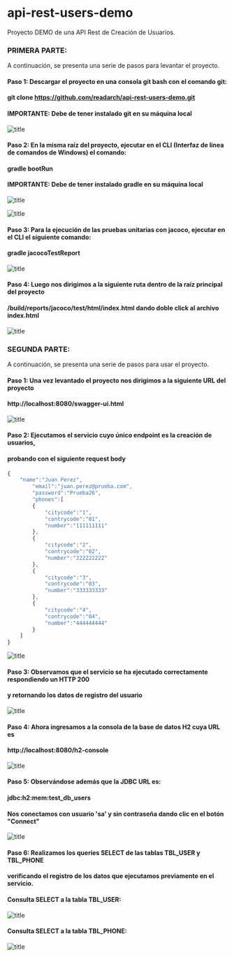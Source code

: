 # api-rest-users-demo
Proyecto DEMO de una API Rest de Creación de Usuarios.

### PRIMERA PARTE: 

A continuación, se presenta una serie de pasos para levantar el proyecto.

#### Paso 1: Descargar el proyecto en una consola git bash con el comando git:
#### git clone https://github.com/readarch/api-rest-users-demo.git

#### IMPORTANTE: Debe de tener instalado git en su máquina local

![title](images/01-image.png)

#### Paso 2: En la misma raíz del proyecto, ejecutar en el CLI (Interfaz de linea de comandos de Windows) el comando:
#### gradle bootRun

#### IMPORTANTE: Debe de tener instalado gradle en su máquina local

![title](images/02-image.png)

![title](images/03-image.png)

#### Paso 3: Para la ejecución de las pruebas unitarias con jacoco, ejecutar en el CLI el siguiente comando:
#### gradle jacocoTestReport

![title](images/04-image.png)

#### Paso 4: Luego nos dirigimos a la siguiente ruta dentro de la raíz principal del proyecto
#### /build/reports/jacoco/test/html/index.html dando doble click al archivo index.html

![title](images/05-image.png)

### SEGUNDA PARTE:

A continuación, se presenta una serie de pasos para usar el proyecto.

#### Paso 1: Una vez levantado el proyecto nos dirigimos a la siguiente URL del proyecto
#### http://localhost:8080/swagger-ui.html

![title](images/06-image.png)

#### Paso 2: Ejecutamos el servicio cuyo único endpoint es la creación de usuarios,
#### probando con el siguiente request body
```javascript
{
    "name":"Juan Perez",
        "email":"juan.perez@prueba.com",
        "password":"Prueba26",
        "phones":[
        {
            "citycode":"1",
            "contrycode":"01",
            "number":"111111111"
        },
        {
            "citycode":"2",
            "contrycode":"02",
            "number":"222222222"
        },
        {
            "citycode":"3",
            "contrycode":"03",
            "number":"333333333"
        },
        {
            "citycode":"4",
            "contrycode":"04",
            "number":"444444444"
        }
    ]
}
```
![title](images/07-image.png)

#### Paso 3: Observamos que el servicio se ha ejecutado correctamente respondiendo un HTTP 200
#### y retornando los datos de registro del usuario

![title](images/08-image.png)

#### Paso 4: Ahora ingresamos a la consola de la base de datos H2 cuya URL es
#### http://localhost:8080/h2-console

![title](images/09-image.png)

#### Paso 5: Observándose además que la JDBC URL es:
#### jdbc:h2:mem:test_db_users

#### Nos conectamos con usuario 'sa' y sin contraseña dando clic en el botón "Connect"

![title](images/10-image.png)

#### Paso 6: Realizamos los queries SELECT de las tablas TBL_USER y TBL_PHONE
#### verificando el registro de los datos que ejecutamos previamente en el servicio.

#### Consulta SELECT a la tabla TBL_USER:

![title](images/11-image.png)

#### Consulta SELECT  a la tabla TBL_PHONE:

![title](images/11-image.png)

